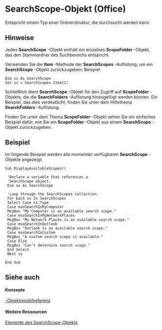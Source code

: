 
# SearchScope-Objekt (Office)

Entspricht einem Typ einer Ordnerstruktur, die durchsucht werden kann.


## Hinweise

Jedes  **SearchScope** -Objekt enthält ein einzelnes **ScopeFolder** -Objekt, das den Stammordner des Suchbereichs entspricht.

Verwenden Sie die  **Item** -Methode der **SearchScopes** -Auflistung, um ein **SearchScope** -Objekt zurückzugeben. Beispiel:




```
Dim ss As SearchScope 
Set ss = SearchScopes.Item(1)
```

Schließlich dient  **SearchScope** -Objekt für den Zugriff auf **ScopeFolder** -Objekte, die die **SearchFolders** -Auflistung hinzugefügt werden können. Ein Beispiel, das dies verdeutlicht, finden Sie unter dem Hilfethema **SearchFolders** -Auflistung.

Finden Sie unter dem Thema  **ScopeFolder** -Objekt sehen Sie ein einfaches Beispiel dafür, wie Sie ein **ScopeFolder** -Objekt aus einem **SearchScope** -Objekt zurückzugeben.


## Beispiel

Im folgende Beispiel werden alle momentan verfügbaren  **SearchScope** -Objekte angezeigt.


```
Sub DisplayAvailableScopes() 
 
 'Declare a variable that references a 
 'SearchScope object. 
 Dim ss As SearchScope 
 
 'Loop through the SearchScopes collection. 
 For Each ss In SearchScopes 
 Select Case ss.Type 
 Case msoSearchInMyComputer 
 MsgBox "My Computer is an available search scope." 
 Case msoSearchInMyNetworkPlaces 
 MsgBox "My Network Places is an available search scope." 
 Case msoSearchInOutlook 
 MsgBox "Outlook is an available search scope." 
 Case msoSearchInCustom 
 MsgBox "A custom search scope is available." 
 Case Else 
 MsgBox "Can't determine search scope." 
 End Select 
 Next ss 
 
End Sub
```


## Siehe auch


#### Konzepte


[-Objektmodellreferenz](499c789a-aba2-0fad-649a-0ea964cd3b5e.md)
#### Weitere Ressourcen


[Elemente des SearchScope-Objekts](http://msdn.microsoft.com/library/25ef5a3c-3179-7870-f28b-7700349a3ed4%28Office.15%29.aspx)